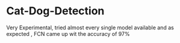# Cat-Dog-Detection
Very Experimental, tried almost every single model available and as expected , FCN came up wit the accuracy of 97%
